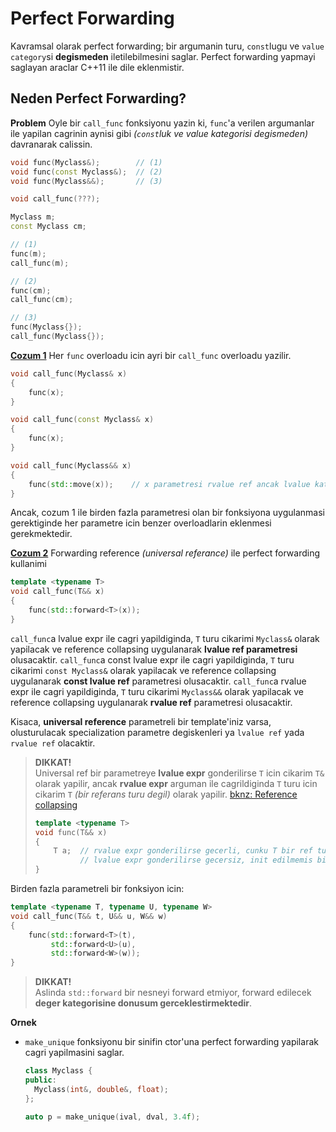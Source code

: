 # Perfect Forwarding

Kavramsal olarak perfect forwarding; bir argumanin turu, `const`lugu ve `value category`si **degismeden** iletilebilmesini saglar. Perfect forwarding yapmayi saglayan araclar C++11 ile dile eklenmistir.

## Neden Perfect Forwarding?

**Problem**
Oyle bir `call_func` fonksiyonu yazin ki, `func`'a verilen argumanlar ile yapilan cagrinin aynisi gibi *(`const`luk ve value kategorisi degismeden)* davranarak calissin.

```C++
void func(Myclass&);        // (1)
void func(const Myclass&);  // (2)
void func(Myclass&&);       // (3)

void call_func(???);
```
```C++
Myclass m;
const Myclass cm;

// (1)
func(m);
call_func(m);

// (2)
func(cm);
call_func(cm);

// (3)
func(Myclass{});
call_func(Myclass{});
```
[**Cozum 1**](res/src/perfect_forwarding01.cpp)
Her `func` overloadu icin ayri bir `call_func` overloadu yazilir.
```C++
void call_func(Myclass& x)
{
    func(x);
}

void call_func(const Myclass& x)
{
    func(x);
}

void call_func(Myclass&& x)
{
    func(std::move(x));    // x parametresi rvalue ref ancak lvalue kategorisinde
}
```
Ancak, cozum 1 ile birden fazla parametresi olan bir fonksiyona uygulanmasi gerektiginde her parametre icin benzer overloadlarin eklenmesi gerekmektedir.

[**Cozum 2**](res/src/perfect_forwarding02.cpp)
Forwarding reference *(universal referance)*  ile perfect forwarding kullanimi
```C++
template <typename T>
void call_func(T&& x)
{
    func(std::forward<T>(x));
}
```

`call_func`a lvalue expr ile cagri yapildiginda, `T` turu cikarimi `Myclass&` olarak yapilacak ve reference collapsing uygulanarak **lvalue ref parametresi** olusacaktir.
`call_func`a const lvalue expr ile cagri yapildiginda, `T` turu cikarimi `const Myclass&` olarak yapilacak ve reference collapsing uygulanarak **const lvalue ref** parametresi olusacaktir.
`call_func`a rvalue expr ile cagri yapildiginda, `T` turu cikarimi `Myclass&&` olarak yapilacak ve reference collapsing uygulanarak **rvalue ref** parametresi olusacaktir.

Kisaca, **universal reference** parametreli bir template'iniz varsa, olusturulacak specialization parametre degiskenleri ya `lvalue ref` yada `rvalue ref` olacaktir.

> **DIKKAT!**    
> Universal ref bir parametreye **lvalue expr** gonderilirse `T` icin cikarim `T&` olarak yapilir, 
> ancak **rvalue expr** arguman ile cagrildiginda `T` turu icin cikarim `T` *(bir referans turu degil)* olarak yapilir. [bknz: Reference collapsing](100_ref_semantics.md#reference-collapsing)
> ```C++
> template <typename T>
> void func(T&& x)
> {
>     T a;  // rvalue expr gonderilirse gecerli, cunku T bir ref turu degil
>           // lvalue expr gonderilirse gecersiz, init edilmemis bir lvalue ref olustu.
> }
> ```

Birden fazla parametreli bir fonksiyon icin:
```C++
template <typename T, typename U, typename W>
void call_func(T&& t, U&& u, W&& w)
{
    func(std::forward<T>(t),
         std::forward<U>(u),
         std::forward<W>(w));
}
```
> **DIKKAT!**  
> Aslinda `std::forward` bir nesneyi forward etmiyor, forward edilecek **deger kategorisine donusum gerceklestirmektedir**.
  <!-- std::forward fonksiyonunun detaylari ileri C++ kursunda anlatilacak. -->

**Ornek**
* `make_unique` fonksiyonu bir sinifin ctor'una perfect forwarding yapilarak cagri yapilmasini saglar.
  ```C++
  class Myclass {
  public:
    Myclass(int&, double&, float);
  };
  ```
  ```C++
  auto p = make_unique(ival, dval, 3.4f);
  ```